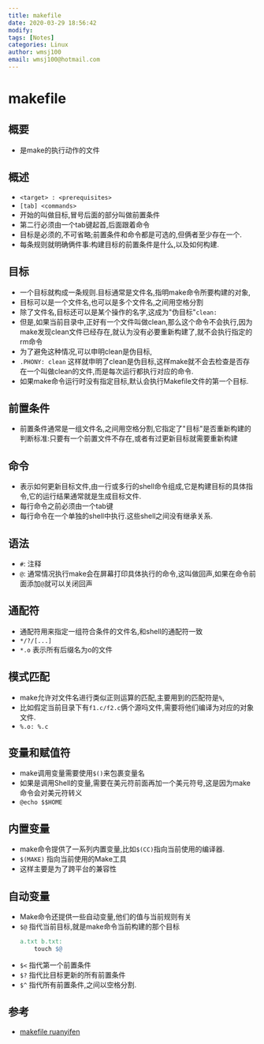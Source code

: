 ```yaml
---
title: makefile
date: 2020-03-29 18:56:42
modify: 
tags: [Notes]
categories: Linux
author: wmsj100
email: wmsj100@hotmail.com
---
```


# makefile

## 概要

- 是make的执行动作的文件

## 概述

- `<target> : <prerequisites>`
- `[tab] <commands>`
- 开始的叫做目标,冒号后面的部分叫做前置条件
- 第二行必须由一个tab键起首,后面跟着命令
- 目标是必须的,不可省略;前置条件和命令都是可选的,但俩者至少存在一个.
- 每条规则就明确俩件事:构建目标的前置条件是什么,以及如何构建.

## 目标

- 一个目标就构成一条规则.目标通常是文件名,指明make命令所要构建的对象,
- 目标可以是一个文件名,也可以是多个文件名,之间用空格分割
- 除了文件名,目标还可以是某个操作的名字,这成为"伪目标"`clean:`
- 但是,如果当前目录中,正好有一个文件叫做clean,那么这个命令不会执行,因为make发现clean文件已经存在,就认为没有必要重新构建了,就不会执行指定的rm命令
- 为了避免这种情况,可以申明clean是伪目标,
- `.PHONY: clean` 这样就申明了clean是伪目标,这样make就不会去检查是否存在一个叫做clean的文件,而是每次运行都执行对应的命令.
- 如果make命令运行时没有指定目标,默认会执行Makefile文件的第一个目标.

## 前置条件

- 前置条件通常是一组文件名,之间用空格分割,它指定了"目标"是否重新构建的判断标准:只要有一个前置文件不存在,或者有过更新目标就需要重新构建

## 命令

- 表示如何更新目标文件,由一行或多行的shell命令组成,它是构建目标的具体指令,它的运行结果通常就是生成目标文件.
- 每行命令之前必须由一个tab键
- 每行命令在一个单独的shell中执行.这些shell之间没有继承关系.

## 语法

- `#`: 注释
- `@`: 通常情况执行make会在屏幕打印具体执行的命令,这叫做回声,如果在命令前面添加`@`就可以关闭回声

## 通配符

- 通配符用来指定一组符合条件的文件名,和shell的通配符一致
- `*/?/[...]`
- `*.o` 表示所有后缀名为o的文件

## 模式匹配

- make允许对文件名进行类似正则运算的匹配,主要用到的匹配符是`%`,
- 比如假定当前目录下有`f1.c/f2.c`俩个源吗文件,需要将他们编译为对应的对象文件.
- `%.o: %.c`

## 变量和赋值符

- make调用变量需要使用`$()`来包裹变量名
- 如果是调用Shell的变量,需要在美元符前面再加一个美元符号,这是因为make命令会对美元符转义
- `@echo $$HOME`

## 内置变量

- make命令提供了一系列内置变量,比如`$(CC)`指向当前使用的编译器.
- `$(MAKE)` 指向当前使用的Make工具
- 这样主要是为了跨平台的兼容性

## 自动变量

- Make命令还提供一些自动变量,他们的值与当前规则有关
- `$@` 指代当前目标,就是make命令当前构建的那个目标
	```Makefile
	a.txt b.txt:
		touch $@
	```
- `$<` 指代第一个前置条件
- `$?` 指代比目标更新的所有前置条件
- `$^` 指代所有前置条件,之间以空格分割.
## 参考

- [makefile ruanyifen](http://www.ruanyifeng.com/blog/2015/02/make.html)
